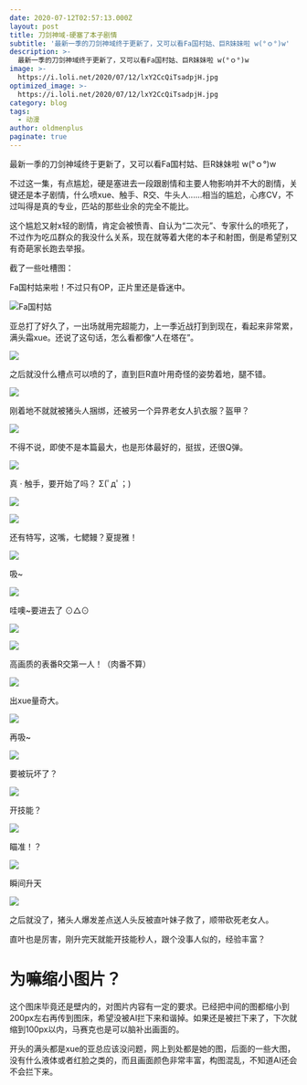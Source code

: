 ```yaml
---
date: 2020-07-12T02:57:13.000Z
layout: post
title: 刀剑神域-硬塞了本子剧情
subtitle: '最新一季的刀剑神域终于更新了，又可以看Fa国村姑、巨R妹妹啦 w(°ｏ°)w'
description: >-
  最新一季的刀剑神域终于更新了，又可以看Fa国村姑、巨R妹妹啦 w(°ｏ°)w
image: >-
  https://i.loli.net/2020/07/12/lxY2CcQiTsadpjH.jpg
optimized_image: >-
  https://i.loli.net/2020/07/12/lxY2CcQiTsadpjH.jpg
category: blog
tags:
  - 动漫
author: oldmenplus
paginate: true
---
```


最新一季的刀剑神域终于更新了，又可以看Fa国村姑、巨R妹妹啦 w(°ｏ°)w

不过这一集，有点尴尬，硬是塞进去一段跟剧情和主要人物影响并不大的剧情，关键还是本子剧情，什么喷xue、触手、R交、牛头人......相当的尴尬，心疼CV，不过叫得是真的专业，匹站的那些业余的完全不能比。

这个尴尬又射x轻的剧情，肯定会被愤青、自认为“二次元”、专家什么的喷死了，不过作为吃瓜群众的我没什么关系，现在就等着大佬的本子和射图，倒是希望别又有奇葩家长跑去举报。

截了一些吐槽图：

Fa国村姑来啦！不过只有OP，正片里还是昏迷中。

![Fa国村姑](https://i.loli.net/2020/07/12/JDiSULe2uNvbFWX.jpg)

亚总打了好久了，一出场就用完超能力，上一季近战打到到现在，看起来非常累，满头霜xue。还说了这句话，怎么看都像“人在塔在”。

![](https://i.loli.net/2020/07/12/lxY2CcQiTsadpjH.jpg)

之后就没什么槽点可以喷的了，直到巨R直叶用奇怪的姿势着地，腿不错。

![](https://i.loli.net/2020/07/12/CKA8JHNorZDiXvL.jpg)

刚着地不就就被猪头人捆绑，还被另一个异界老女人扒衣服？盔甲？

![](https://i.loli.net/2020/07/12/VEnQCjOmfvdelpY.jpg)

不得不说，即使不是本篇最大，也是形体最好的，挺拔，还很Q弹。

![](https://i.loli.net/2020/07/12/HQFGXqvW1ay7cZn.jpg)

真 · 触手，要开始了吗？ Σ(ﾟдﾟ；)

![](https://i.loli.net/2020/07/12/OxtHony3rF518ud.jpg)

![](https://i.loli.net/2020/07/12/8EmNHUWxd5nSwej.jpg)

还有特写，这嘴，七鳃鳗？夏提雅！

![](https://i.loli.net/2020/07/12/ToJnzc87dSehByk.jpg)

吸~

![](https://i.loli.net/2020/07/12/bysRLdDgvxrzpin.jpg)

哇噢~要进去了 ⊙△⊙

![](https://i.loli.net/2020/07/12/xtWhfzVPY91BdEu.jpg)

![](https://i.loli.net/2020/07/12/klX1Nn8tLHuYbid.jpg)

高画质的表番R交第一人！（肉番不算）

![](https://i.loli.net/2020/07/12/NxJ4irhaUtCX1nb.jpg)

出xue量奇大。

![](https://i.loli.net/2020/07/12/7md1gLRwCuJVEUZ.jpg)

再吸~

![](https://i.loli.net/2020/07/12/HO8PE9lrNk1TsuI.jpg)

要被玩坏了？

![](https://i.loli.net/2020/07/12/C5kQZKvi7fls92V.jpg)

开技能？

![](https://i.loli.net/2020/07/12/SjI5eK8pwqxcLQ3.jpg)

瞄准！？

![](https://i.loli.net/2020/07/12/WRnXj1kPQoBSgTs.jpg)

瞬间升天

![](https://i.loli.net/2020/07/12/clZkm7ENn2JhW8g.jpg)

之后就没了，猪头人爆发差点送人头反被直叶妹子救了，顺带砍死老女人。

直叶也是厉害，刚升完天就能开技能秒人，跟个没事人似的，经验丰富？

# 为嘛缩小图片？

这个图床毕竟还是壁内的，对图片内容有一定的要求。已经把中间的图都缩小到200px左右再传到图床，希望没被AI拦下来和谐掉。如果还是被拦下来了，下次就缩到100px以内，马赛克也是可以脑补出画面的。

开头的满头都是xue的亚总应该没问题，网上到处都是她的图，后面的一些大图，没有什么液体或者红脸之类的，而且画面颜色非常丰富，构图混乱，不知道AI还会不会拦下来。
